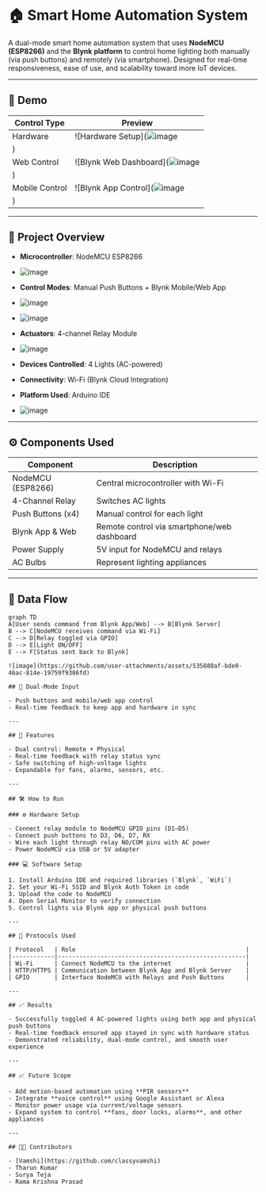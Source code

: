 # 🏠 Smart Home Automation System

A dual-mode smart home automation system that uses **NodeMCU (ESP8266)** and the **Blynk platform** to control home lighting both manually (via push buttons) and remotely (via smartphone). Designed for real-time responsiveness, ease of use, and scalability toward more IoT devices.

---

## 📸 Demo

| Control Type | Preview |
|--------------|---------|
| Hardware | ![Hardware Setup](![image](https://github.com/user-attachments/assets/47cbd649-a151-4601-8620-8ac02e9e4992)
) |
| Web Control | ![Blynk Web Dashboard](![image](https://github.com/user-attachments/assets/82d0b376-a526-412e-a175-cb1b4e86a497)
) |
| Mobile Control | ![Blynk App Control](![image](https://github.com/user-attachments/assets/9a821aba-3a1f-409a-914b-bc087911f275)
) |

---

## 🔧 Project Overview

- **Microcontroller**: NodeMCU ESP8266
- ![image](https://github.com/user-attachments/assets/d402fbf3-bc6e-4891-8f13-e6c23bd4e2ff)

- **Control Modes**: Manual Push Buttons + Blynk Mobile/Web App
- ![image](https://github.com/user-attachments/assets/e7eb4f79-deb0-487b-913c-7cc4d5323ed9)
- ![image](https://github.com/user-attachments/assets/998f9eae-c0ac-45a5-a86b-98467edf0bae)


- **Actuators**: 4-channel Relay Module
- ![image](https://github.com/user-attachments/assets/fc9ac033-5c16-435f-8df8-75f1b7f8adf7)

- **Devices Controlled**: 4 Lights (AC-powered)  
- **Connectivity**: Wi-Fi (Blynk Cloud Integration)  
- **Platform Used**: Arduino IDE
- ![image](https://github.com/user-attachments/assets/bedd5885-22cc-4358-9815-68c49bc4a0c4)


---

## ⚙️ Components Used

| Component            | Description                                 |
|---------------------|---------------------------------------------|
| NodeMCU (ESP8266)   | Central microcontroller with Wi-Fi          |
| 4-Channel Relay     | Switches AC lights                          |
| Push Buttons (x4)   | Manual control for each light               |
| Blynk App & Web     | Remote control via smartphone/web dashboard |
| Power Supply        | 5V input for NodeMCU and relays             |
| AC Bulbs            | Represent lighting appliances               |

---

## 📶 Data Flow

```mermaid
graph TD
A[User sends command from Blynk App/Web] --> B[Blynk Server]
B --> C[NodeMCU receives command via Wi-Fi]
C --> D[Relay toggled via GPIO]
D --> E[Light ON/OFF]
E --> F[Status sent back to Blynk]

![image](https://github.com/user-attachments/assets/535888af-bde0-46ac-814e-19759f9386fd)

## 🔁 Dual-Mode Input

- Push buttons and mobile/web app control
- Real-time feedback to keep app and hardware in sync

---

## 🧠 Features

- Dual control: Remote + Physical  
- Real-time feedback with relay status sync  
- Safe switching of high-voltage lights  
- Expandable for fans, alarms, sensors, etc.  

---

## 🛠️ How to Run

### ⚙️ Hardware Setup

- Connect relay module to NodeMCU GPIO pins (D1–D5)  
- Connect push buttons to D3, D6, D7, RX  
- Wire each light through relay NO/COM pins with AC power  
- Power NodeMCU via USB or 5V adapter  

### 💻 Software Setup

1. Install Arduino IDE and required libraries (`Blynk`, `WiFi`)  
2. Set your Wi-Fi SSID and Blynk Auth Token in code  
3. Upload the code to NodeMCU  
4. Open Serial Monitor to verify connection  
5. Control lights via Blynk app or physical push buttons

---

## 📌 Protocols Used

| Protocol   | Role                                                |
|------------|-----------------------------------------------------|
| Wi-Fi      | Connect NodeMCU to the internet                     |
| HTTP/HTTPS | Communication between Blynk App and Blynk Server    |
| GPIO       | Interface NodeMCU with Relays and Push Buttons      |

---

## ✅ Results

- Successfully toggled 4 AC-powered lights using both app and physical push buttons  
- Real-time feedback ensured app stayed in sync with hardware status  
- Demonstrated reliability, dual-mode control, and smooth user experience  

---

## 📈 Future Scope

- Add motion-based automation using **PIR sensors**  
- Integrate **voice control** using Google Assistant or Alexa  
- Monitor power usage via current/voltage sensors  
- Expand system to control **fans, door locks, alarms**, and other appliances  

---

## 👨‍💻 Contributors

- [Vamshi](https://github.com/classyvamshi)  
- Tharun Kumar  
- Surya Teja  
- Rama Krishna Prasad


